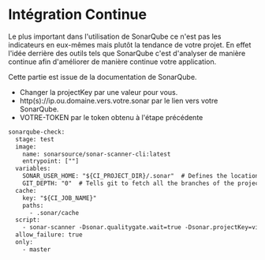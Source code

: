 # Intégration Continue

Le plus important dans l'utilisation de SonarQube ce n'est pas les indicateurs en eux-mêmes mais plutôt la tendance de votre projet. En effet l'idée derrière des outils tels que SonarQube c'est d'analyser de manière continue afin d'améliorer de manière continue votre application.

Cette partie est issue de la documentation de SonarQube.


* Changer la projectKey par une valeur pour vous.
* http(s)://ip.ou.domaine.vers.votre.sonar par le lien vers votre SonarQube.
* VOTRE-TOKEN par le token obtenu à l'étape précédente

```txt
sonarqube-check:
  stage: test
  image:
    name: sonarsource/sonar-scanner-cli:latest
    entrypoint: [""]
  variables:
    SONAR_USER_HOME: "${CI_PROJECT_DIR}/.sonar"  # Defines the location of the analysis task cache
    GIT_DEPTH: "0"  # Tells git to fetch all the branches of the project, required by the analysis task
  cache:
    key: "${CI_JOB_NAME}"
    paths:
      - .sonar/cache
  script:
    - sonar-scanner -Dsonar.qualitygate.wait=true -Dsonar.projectKey=vitejs-sample -Dsonar.sources=. -Dsonar.host.url=http(s)://ip.ou.domaine.vers.votre.sonar -Dsonar.login=VOTRE-TOKEN
  allow_failure: true
  only:
    - master
```
